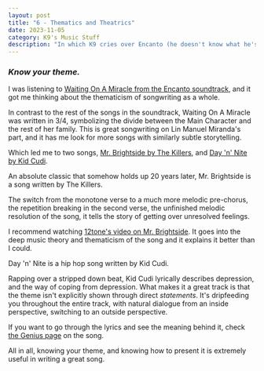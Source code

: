```yaml
---
layout: post
title: "6 - Thematics and Theatrics"
date: 2023-11-05
category: K9's Music Stuff
description: "In which K9 cries over Encanto (he doesn't know what he's talking about)"
---
```


### *Know your theme.*

I was listening to [Waiting On A Miracle from the Encanto soundtrack](https://youtu.be/jKKrfr4To14), and it got me thinking about the thematicism of songwriting as a whole.

In contrast to the rest of the songs in the soundtrack, Waiting On A Miracle was written in 3/4, symbolizing the divide between the Main Character and the rest of her family. This is great songwriting on Lin Manuel Miranda's part, and it has me look for more songs with similarly subtle storytelling.

Which led me to two songs, [Mr. Brightside by The Killers](https://youtu.be/gGdGFtwCNBE), and [Day 'n' Nite by Kid Cudi](https://youtu.be/VrDfSZ_6f4U).

An absolute classic that somehow holds up 20 years later, Mr. Brightside is a song written by The Killers.

The switch from the monotone verse to a much more melodic pre-chorus, the repetition breaking in the second verse, the unfinished melodic resolution of the song, it tells the story of getting over unresolved feelings.

I recommend watching [12tone's video on Mr. Brightside](https://youtu.be/ZgpXoEtaVcg). It goes into the deep music theory and thematicism of the song and it explains it better than I could.

Day 'n' Nite is a hip hop song written by Kid Cudi.

Rapping over a stripped down beat, Kid Cudi lyrically describes depression, and the way of coping from depression. What makes it a great track is that the theme isn't explicitly shown through direct *statements*. It's dripfeeding you throughout the entire track, with natural dialogue from an inside perspective, switching to an outside perspective.

If you want to go through the lyrics and see the meaning behind it, check [the Genius page](https://genius.com/Kid-cudi-day-n-nite-nightmare-lyrics) on the song.

All in all, knowing your theme, and knowing how to present it is extremely useful in writing a great song.